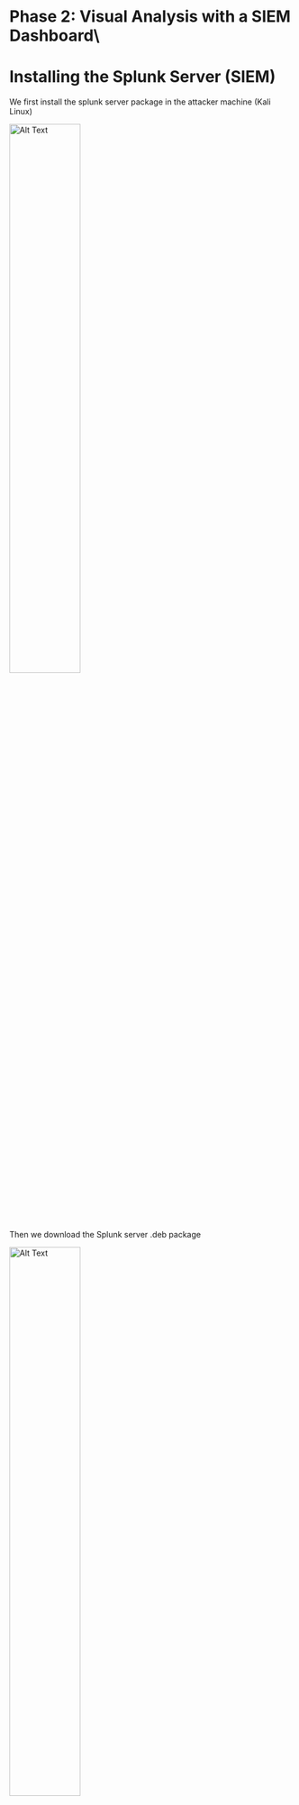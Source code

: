 # Phase 2: Visual Analysis with a SIEM Dashboard\

# Installing the Splunk Server (SIEM)

We first install the splunk server package in the attacker machine (Kali Linux)

<img src="https://github.com/user-attachments/assets/2043462a-3d50-473c-bd2d-e95c8bd32fb4" alt="Alt Text" style="width:50%; height:auto;">

Then we download the Splunk server .deb package

<img src="https://github.com/user-attachments/assets/31d61abe-8c2e-4125-836d-6fa6fd07a906" alt="Alt Text" style="width:50%; height:auto;">

We start Splunk for the first time

<img src="https://github.com/user-attachments/assets/89aa6ff9-7ef9-4332-801f-df1ee5641657" alt="Alt Text" style="width:50%; height:auto;">
<img src="https://github.com/user-attachments/assets/46d5d22a-67e6-4a90-aea3-cc0f17b89e0b" alt="Alt Text" style="width:50%; height:auto;">

We then can access the Splunk web interface by running **localhost:8000**

<img src="https://github.com/user-attachments/assets/b4dc1b3f-a3d0-4b24-851b-b9bcb47ea8b3" alt="Alt Text" style="width:50%; height:auto;">

# Installing Splunk Forwarder 

This will be done in the victim machine as shown below

<img src="https://github.com/user-attachments/assets/eb47eb00-8b02-4294-aced-97ce64119f2b" alt="Alt Text" style="width:50%; height:auto;">

We then start Splunk Forwarder and accepting the license

<img src="https://github.com/user-attachments/assets/0b2a3341-2883-45ff-97ab-76d509f4e6e8" alt="Alt Text" style="width:50%; height:auto;">
<img src="https://github.com/user-attachments/assets/0f219a6f-85dc-4071-b2f3-aba029a480e1" alt="Alt Text" style="width:50%; height:auto;">

After that, we connect the forwarder to Splunk server

<img src="https://github.com/user-attachments/assets/edb74538-656a-4a77-9ef5-070178608340" alt="Alt Text" style="width:50%; height:auto;">

We add the data inputs as such

<img src="https://github.com/user-attachments/assets/e866c475-ed3b-4ad2-9c24-adec896cdaae" alt="Alt Text" style="width:50%; height:auto;">

After executing the attack, the logs will be shown in Splunk with the "Failed password" and "Accepted password" 

<img src="https://github.com/user-attachments/assets/2c6bfe8d-251c-4770-946d-48a96dd801dd" alt="Alt Text" style="width:50%; height:auto;">
<img src="https://github.com/user-attachments/assets/c299368c-139f-48bb-9316-54b0f0ba41aa" alt="Alt Text" style="width:50%; height:auto;">

Here is a visualization of the attacks that shows the number of failed passwords and the number of accepted passwords

<img src="https://github.com/user-attachments/assets/a62b857d-2177-4d6b-83ed-09f79177532e" alt="Alt Text" style="width:50%; height:auto;">



<img src="" alt="Alt Text" style="width:50%; height:auto;">
<img src="" alt="Alt Text" style="width:50%; height:auto;">
<img src="" alt="Alt Text" style="width:50%; height:auto;">
<img src="" alt="Alt Text" style="width:50%; height:auto;">



